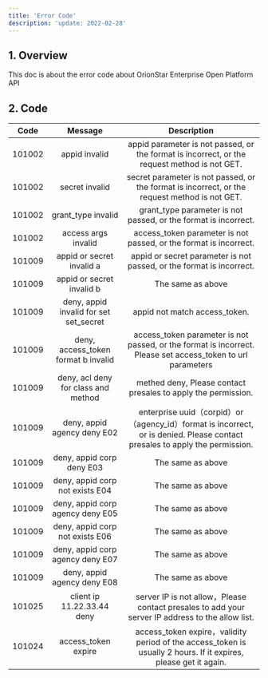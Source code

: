 ```yaml
---
title: 'Error Code'
description: 'update: 2022-02-28'
---
```


## 1. Overview

This doc is about the error code about OrionStar Enterprise Open Platform API

## 2. Code


<div class="fixed-table bordered-table">

|Code|Message|Description|
|:-:|:-:|:-:|
|101002	|appid invalid	|appid parameter is not passed, or the format is incorrect, or the request method is not GET.|
|101002	|secret invalid	|secret parameter is not passed, or the format is incorrect, or the request method is not GET.|
|101002	|grant_type invalid	|grant_type parameter is not passed, or the format is incorrect.|
|101002	|access args invalid	|access_token parameter is not passed, or the format is incorrect.|
|101009	|appid or secret invalid a	|appid or secret parameter is not passed, or the format is incorrect.|
|101009	|appid or secret invalid b	|The same as above|
|101009	|deny, appid invalid for set set_secret	|appid not match access_token.|
|101009	|deny, access_token format b invalid	|access_token parameter is not passed, or the format is incorrect. Please set access_token to url parameters |
|101009	|deny, acl deny for class and method​	| methed deny, Please contact presales to apply the permission.|
|101009	|deny, appid agency deny E02	| enterprise uuid（corpid）or（agency_id）format is incorrect, or is denied. Please contact presales to apply the permission. |
|101009	|deny, appid corp deny E03	|The same as above|
|101009	|deny, appid corp not exists E04	|The same as above|
|101009	|deny, appid corp agency deny E05	|The same as above|
|101009	|deny, appid corp not exists E06	|The same as above|
|101009	|deny, appid corp agency deny E07	|The same as above|
|101009	|deny, appid agency deny E08	|The same as above|
|101025	|client ip 11.22.33.44 deny	| server IP is not allow，Please contact presales to add your server IP address to the allow list.|
|101024	|access_token expire	|access_token expire，validity period of the access_token is usually 2 hours. If it expires, please get it again.
</div>
